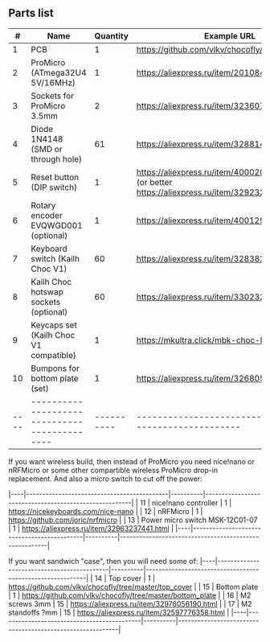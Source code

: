 ## Parts list

| #  | Name                                       | Quantity | Example URL                                           |
|----|--------------------------------------------|----------|-------------------------------------------------------|
| 1  | PCB                                        | 1        | https://github.com/vlkv/chocofly/tree/master/pcb      |
| 2  | ProMicro (ATmega32U4 5V/16MHz)             | 1        | https://aliexpress.ru/item/2010847161.html            |
| 3  | Sockets for ProMicro 3.5mm                 | 2        | https://aliexpress.ru/item/32360715483.html           |
| 4  | Diode 1N4148 (SMD or through hole)         | 61       | https://aliexpress.ru/item/32881432301.html           |
| 5  | Reset button (DIP switch)                  | 1        | https://aliexpress.ru/item/4000209910403.html (or better https://aliexpress.ru/item/32923215854.html)         |
| 6  | Rotary encoder EVQWGD001 (optional)        | 1        | https://aliexpress.ru/item/4001293888953.html         |
| 7  | Keyboard switch (Kailh Choc V1)            | 60       | https://aliexpress.ru/item/32838369089.html           |
| 8  | Kailh Choc hotswap sockets (optional)      | 60       | https://aliexpress.ru/item/33023283633.html           |
| 9  | Keycaps set (Kailh Choc V1 compatible)     | 1        | https://mkultra.click/mbk-choc-keycaps                |
| 10 | Bumpons for bottom plate (set)             | 1        | https://aliexpress.ru/item/32680543746.html           |
|----|--------------------------------------------|----------|-------------------------------------------------------|

If you want wireless build, then instead of ProMicro you need nice!nano or
nRFMicro or some other compartible wireless ProMicro drop-in replacement. And also a micro switch to cut off the power:

|----|--------------------------------------------|----------|-------------------------------------------------------|
| 11 | nice!nano controller                       | 1        | https://nicekeyboards.com/nice-nano                   |
| 12 | nRFMicro                                   | 1        | https://github.com/joric/nrfmicro                     |
| 13 | Power micro switch MSK-12C01-07            | 1        | https://aliexpress.ru/item/32963237441.html           |
|----|--------------------------------------------|----------|-------------------------------------------------------|

If you want sandwich "case", then you will need some of:
|----|--------------------------------------------|----------|-----------------------------------------------------------|
| 14 | Top cover                                  | 1        | https://github.com/vlkv/chocofly/tree/master/top_cover    |
| 15 | Bottom plate                               | 1        | https://github.com/vlkv/chocofly/tree/master/bottom_plate |
| 16 | M2 screws 3mm                              | 15       | https://aliexpress.ru/item/32976056190.html               |
| 17 | M2 standoffs ?mm                           | 15       | https://aliexpress.ru/item/32597776358.html               |
|----|--------------------------------------------|----------|-----------------------------------------------------------|
